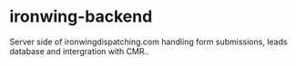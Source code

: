 # ironwing-backend
Server side of ironwingdispatching.com handling form submissions, leads database and intergration with CMR..
